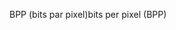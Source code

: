 <span data-ttu-id="ca642-101">BPP (bits par pixel)</span><span class="sxs-lookup"><span data-stu-id="ca642-101">bits per pixel (BPP)</span></span>